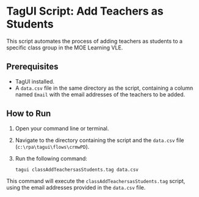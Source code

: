 # TagUI Script: Add Teachers as Students

This script automates the process of adding teachers as students to a specific class group in the MOE Learning VLE.

## Prerequisites

- TagUI installed.
- A `data.csv` file in the same directory as the script, containing a column named `Email` with the email addresses of the teachers to be added.

## How to Run

1. Open your command line or terminal.
2. Navigate to the directory containing the script and the `data.csv` file (`c:\rpa\tagui\flows\crmwPD`).
3. Run the following command:

   ```bash
   tagui classAddTeachersasStudents.tag data.csv
   ```

This command will execute the `classAddTeachersasStudents.tag` script, using the email addresses provided in the `data.csv` file.